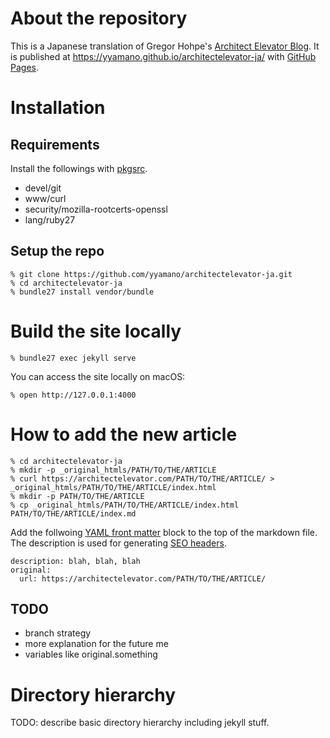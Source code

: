 # About the repository

This is a Japanese translation of Gregor Hohpe's [Architect Elevator Blog](https://architectelevator.com/). It is published at https://yyamano.github.io/architectelevator-ja/ with [GitHub Pages](https://pages.github.com/).

# Installation

## Requirements

Install the followings with [pkgsrc](http://pkgsrc.org/).

* devel/git
* www/curl
* security/mozilla-rootcerts-openssl
* lang/ruby27

## Setup the repo

~~~
% git clone https://github.com/yyamano/architectelevator-ja.git
% cd architectelevator-ja
% bundle27 install vendor/bundle
~~~

# Build the site locally

~~~
% bundle27 exec jekyll serve
~~~

You can access the site locally on macOS:

~~~
% open http://127.0.0.1:4000
~~~

# How to add the new article

~~~
% cd architectelevator-ja
% mkdir -p _original_htmls/PATH/TO/THE/ARTICLE
% curl https://architectelevator.com/PATH/TO/THE/ARTICLE/ > _original_htmls/PATH/TO/THE/ARTICLE/index.html
% mkdir -p PATH/TO/THE/ARTICLE
% cp _original_htmls/PATH/TO/THE/ARTICLE/index.html PATH/TO/THE/ARTICLE/index.md
~~~

Add the follwoing [YAML front matter](https://jekyllrb.com/docs/front-matter/) block to the top of the markdown file. The description is used for generating [SEO headers](https://github.com/jekyll/jekyll-seo-tag/blob/master/docs/usage.md).

~~~
description: blah, blah, blah
original:
  url: https://architectelevator.com/PATH/TO/THE/ARTICLE/
~~~

## TODO

* branch strategy
* more explanation for the future me
* variables like original.something

# Directory hierarchy

TODO: describe basic directory hierarchy including jekyll stuff.
